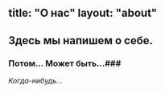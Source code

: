 title: "О нас"
layout: "about"
---

## Здесь мы напишем о себе. ##
### Потом... Может быть...###
*Когда-нибудь...*